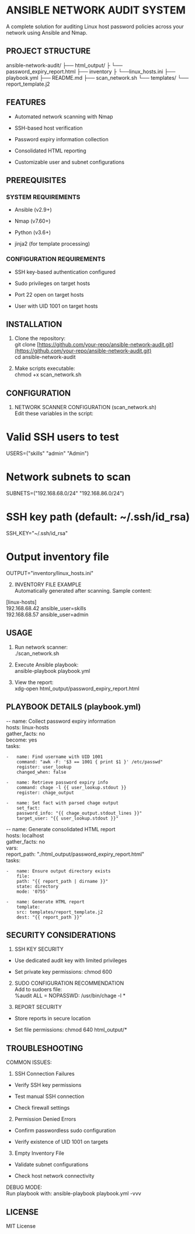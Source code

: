 
# ANSIBLE NETWORK AUDIT SYSTEM

A complete solution for auditing Linux host password policies across your network using Ansible and Nmap.

## PROJECT STRUCTURE

ansible-network-audit/
├── html_output/
├    └── password_expiry_report.html
├── inventory
├    └──linux_hosts.ini
├── playbook.yml
├── README.md
├── scan_network.sh
└── templates/
    └── report_template.j2

## FEATURES

-   Automated network scanning with Nmap
    
-   SSH-based host verification
    
-   Password expiry information collection
    
-   Consolidated HTML reporting
    
-   Customizable user and subnet configurations
    

## PREREQUISITES

### SYSTEM REQUIREMENTS

-   Ansible (v2.9+)
    
-   Nmap (v7.60+)
    
-   Python (v3.6+)
    
-   jinja2 (for template processing)
    
### CONFIGURATION REQUIREMENTS

-   SSH key-based authentication configured
    
-   Sudo privileges on target hosts
    
-   Port 22 open on target hosts
    
-   User with UID 1001 on target hosts
    
## INSTALLATION

1.  Clone the repository:  
    git clone [https://github.com/your-repo/ansible-network-audit.git](https://github.com/your-repo/ansible-network-audit.git)  
    cd ansible-network-audit
    
2.  Make scripts executable:  
    chmod +x scan_network.sh
    
## CONFIGURATION

1.  NETWORK SCANNER CONFIGURATION (scan_network.sh)  
    Edit these variables in the script:

# Valid SSH users to test

USERS=("skills" "admin" "Admin")

# Network subnets to scan

SUBNETS=("192.168.68.0/24" "192.168.86.0/24")

# SSH key path (default: ~/.ssh/id_rsa)

SSH_KEY="~/.ssh/id_rsa"

# Output inventory file

OUTPUT="inventory/linux_hosts.ini"

2.  INVENTORY FILE EXAMPLE  
    Automatically generated after scanning. Sample content:
    

[linux-hosts]  
192.168.68.42 ansible_user=skills  
192.168.68.57 ansible_user=admin

## USAGE

1.  Run network scanner:  
    ./scan_network.sh
    
2.  Execute Ansible playbook:  
    ansible-playbook playbook.yml
    
3.  View the report:  
    xdg-open html_output/password_expiry_report.html
    

## PLAYBOOK DETAILS (playbook.yml)


--   name: Collect password expiry information  
    hosts: linux-hosts  
    gather_facts: no  
    become: yes  
    tasks:
    
    -   name: Find username with UID 1001  
        command: "awk -F: '$3 == 1001 { print $1 }' /etc/passwd"  
        register: user_lookup  
        changed_when: false
        
    -   name: Retrieve password expiry info  
        command: chage -l {{ user_lookup.stdout }}  
        register: chage_output
        
    -   name: Set fact with parsed chage output  
        set_fact:  
        password_info: "{{ chage_output.stdout_lines }}"  
        target_user: "{{ user_lookup.stdout }}"
        
--   name: Generate consolidated HTML report  
    hosts: localhost  
    gather_facts: no  
    vars:  
    report_path: "./html_output/password_expiry_report.html"  
    tasks:
    
    -   name: Ensure output directory exists  
        file:  
        path: "{{ report_path | dirname }}"  
        state: directory  
        mode: '0755'
        
    -   name: Generate HTML report  
        template:  
        src: templates/report_template.j2  
        dest: "{{ report_path }}"
        

## SECURITY CONSIDERATIONS

1.  SSH KEY SECURITY
    

-   Use dedicated audit key with limited privileges
    
-   Set private key permissions: chmod 600
    

2.  SUDO CONFIGURATION RECOMMENDATION  
    Add to sudoers file:  
    %audit ALL = NOPASSWD: /usr/bin/chage -l *
    
3.  REPORT SECURITY
    

-   Store reports in secure location
    
-   Set file permissions: chmod 640 html_output/*
    

## TROUBLESHOOTING

COMMON ISSUES:

1.  SSH Connection Failures
    

-   Verify SSH key permissions
    
-   Test manual SSH connection
    
-   Check firewall settings
    

2.  Permission Denied Errors
    

-   Confirm passwordless sudo configuration
    
-   Verify existence of UID 1001 on targets
    

3.  Empty Inventory File
    

-   Validate subnet configurations
    
-   Check host network connectivity
    

DEBUG MODE:  
Run playbook with: ansible-playbook playbook.yml -vvv

## LICENSE

MIT License

